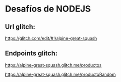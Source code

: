 # Desafíos de NODEJS
## Url glitch:
https://glitch.com/edit/#!/alpine-great-squash

## Endpoints glitch: 
https://alpine-great-squash.glitch.me/productos

https://alpine-great-squash.glitch.me/productoRandom
